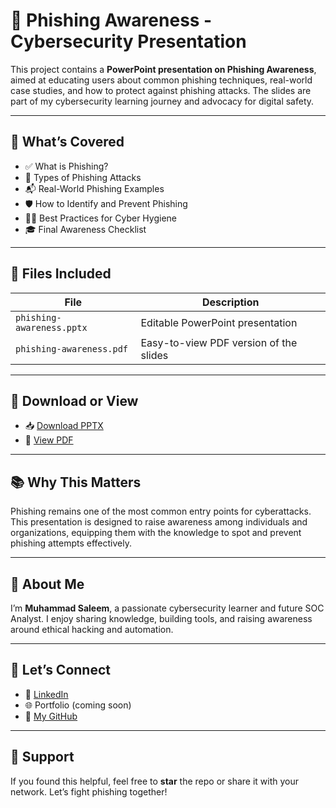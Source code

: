 # 🎯 Phishing Awareness - Cybersecurity Presentation

This project contains a **PowerPoint presentation on Phishing Awareness**, aimed at educating users about common phishing techniques, real-world case studies, and how to protect against phishing attacks. The slides are part of my cybersecurity learning journey and advocacy for digital safety.

---

## 🧠 What’s Covered

- ✅ What is Phishing?
- 🚨 Types of Phishing Attacks
- 📬 Real-World Phishing Examples
- 🛡️ How to Identify and Prevent Phishing
- 👨‍💻 Best Practices for Cyber Hygiene
- 🎓 Final Awareness Checklist

---

## 📂 Files Included

| File | Description |
|------|-------------|
| `phishing-awareness.pptx` | Editable PowerPoint presentation |
| `phishing-awareness.pdf`  | Easy-to-view PDF version of the slides |

---

## 🔽 Download or View

- 📥 [Download PPTX](./phishing-awareness.pptx)
- 📄 [View PDF](./phishing-awareness.pdf)

---

## 📚 Why This Matters

Phishing remains one of the most common entry points for cyberattacks. This presentation is designed to raise awareness among individuals and organizations, equipping them with the knowledge to spot and prevent phishing attempts effectively.

---

## 🙋 About Me

I’m **Muhammad Saleem**, a passionate cybersecurity learner and future SOC Analyst. I enjoy sharing knowledge, building tools, and raising awareness around ethical hacking and automation.

---

## 🔗 Let’s Connect

- 💼 [LinkedIn](www.linkedin.com/in/muhammad-saleem-channa-b92a32347)
- 🌐 Portfolio (coming soon)
- 🐙 [My GitHub](https://github.com/muhammadsaleem12)

---

## 🌟 Support

If you found this helpful, feel free to **star** the repo or share it with your network. Let’s fight phishing together!

